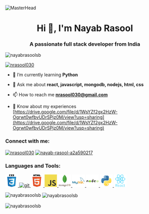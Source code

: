 ![MasterHead](https://1.bp.blogspot.com/-7A4WynwLsMw/XbBpCXG8fHI/AAAAAAAAMt4/uOa1bpLskYgrwGbllhSu2SDj_Mig8SXJQCLcBGAsYHQ/s1600/2000_600px.gif)

<h1 align="center">Hi 👋, I'm Nayab Rasool</h1>
<h3 align="center">A passionate full stack developer from India</h3>

<p align="left"> <img src="https://komarev.com/ghpvc/?username=nayabrasoolsb&label=Profile%20views&color=0e75b6&style=flat" alt="nayabrasoolsb" /> </p>

<p align="left"> <a href="https://twitter.com/nrasool030" target="blank"><img src="https://img.shields.io/twitter/follow/nrasool030?logo=twitter&style=for-the-badge" alt="nrasool030" /></a> </p>

- 🌱 I’m currently learning **Python**

- 💬 Ask me about **react, javascript, mongodb, nodejs, html, css**

- 📫 How to reach me **nrasool030@gmail.com**

- 📄 Know about my experiences [https://drive.google.com/file/d/1WsYZf2gx2HzW-Ogrwt0wfbvUDrSPjz0M/view?usp=sharing](https://drive.google.com/file/d/1WsYZf2gx2HzW-Ogrwt0wfbvUDrSPjz0M/view?usp=sharing)

<h3 align="left">Connect with me:</h3>
<p align="left">
<a href="https://twitter.com/nrasool030" target="blank"><img align="center" src="https://raw.githubusercontent.com/rahuldkjain/github-profile-readme-generator/master/src/images/icons/Social/twitter.svg" alt="nrasool030" height="30" width="40" /></a>
<a href="https://linkedin.com/in/nayab-rasool-a2a590217" target="blank"><img align="center" src="https://raw.githubusercontent.com/rahuldkjain/github-profile-readme-generator/master/src/images/icons/Social/linked-in-alt.svg" alt="nayab-rasool-a2a590217" height="30" width="40" /></a>
</p>

<h3 align="left">Languages and Tools:</h3>
<p align="left"> <a href="https://www.w3schools.com/css/" target="_blank" rel="noreferrer"> <img src="https://raw.githubusercontent.com/devicons/devicon/master/icons/css3/css3-original-wordmark.svg" alt="css3" width="40" height="40"/> </a> <a href="https://git-scm.com/" target="_blank" rel="noreferrer"> <img src="https://www.vectorlogo.zone/logos/git-scm/git-scm-icon.svg" alt="git" width="40" height="40"/> </a> <a href="https://www.w3.org/html/" target="_blank" rel="noreferrer"> <img src="https://raw.githubusercontent.com/devicons/devicon/master/icons/html5/html5-original-wordmark.svg" alt="html5" width="40" height="40"/> </a> <a href="https://developer.mozilla.org/en-US/docs/Web/JavaScript" target="_blank" rel="noreferrer"> <img src="https://raw.githubusercontent.com/devicons/devicon/master/icons/javascript/javascript-original.svg" alt="javascript" width="40" height="40"/> </a> <a href="https://www.mongodb.com/" target="_blank" rel="noreferrer"> <img src="https://raw.githubusercontent.com/devicons/devicon/master/icons/mongodb/mongodb-original-wordmark.svg" alt="mongodb" width="40" height="40"/> </a> <a href="https://www.mysql.com/" target="_blank" rel="noreferrer"> <img src="https://raw.githubusercontent.com/devicons/devicon/master/icons/mysql/mysql-original-wordmark.svg" alt="mysql" width="40" height="40"/> </a> <a href="https://nodejs.org" target="_blank" rel="noreferrer"> <img src="https://raw.githubusercontent.com/devicons/devicon/master/icons/nodejs/nodejs-original-wordmark.svg" alt="nodejs" width="40" height="40"/> </a> <a href="https://www.python.org" target="_blank" rel="noreferrer"> <img src="https://raw.githubusercontent.com/devicons/devicon/master/icons/python/python-original.svg" alt="python" width="40" height="40"/> </a> <a href="https://reactjs.org/" target="_blank" rel="noreferrer"> <img src="https://raw.githubusercontent.com/devicons/devicon/master/icons/react/react-original-wordmark.svg" alt="react" width="40" height="40"/> </a> </p>

<p><img align="left" src="https://github-readme-stats.vercel.app/api/top-langs?username=nayabrasoolsb&show_icons=true&locale=en&layout=compact" alt="nayabrasoolsb" /></p>

<p>&nbsp;<img align="center" src="https://github-readme-stats.vercel.app/api?username=nayabrasoolsb&show_icons=true&locale=en" alt="nayabrasoolsb" /></p>

<p><img align="center" src="https://github-readme-streak-stats.herokuapp.com/?user=nayabrasoolsb&" alt="nayabrasoolsb" /></p>

